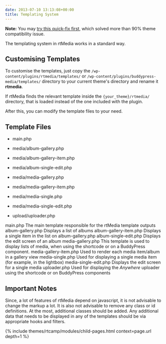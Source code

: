 ```yaml
---
date: 2013-07-10 13:13:08+00:00
title: Templating System
---
```


**Note:** You may [try this quick-fix first](https://rtcamp.com/rtmedia/docs/developer/templating-system/theme-media-tab/), which solved more than 90% theme compatibility issue.


The templating system in rtMedia works in a standard way.


## Customising Templates


To customise the templates, just copy the `/wp-content/plugins/rtmedia/templates/` or `/wp-content/plugins/buddypress-media/templates/` directory to your current theme's directory and rename it **rtmedia**.

If rtMedia finds the relevant template inside the `{your_theme}/rtmedia/` directory, that is loaded instead of the one included with the plugin.

After this, you can modify the template files to your need.


## Template Files






  * main.php


  * media/album-gallery.php


  * media/album-gallery-item.php


  * media/album-single-edit.php


  * media/media-gallery.php


  * media/media-gallery-item.php


  * media/media-single.php


  * media/media-single-edit.php


  * upload/uploader.php




main.php
    The main template responsible for the rtMedia template outputs
album-gallery.php
    Displays a list of albums
album-gallery-item.php
    Displays a single item in the list on album-gallery.php
album-single-edit.php
    Displays the edit screen of an album
media-gallery.php
    This template is used to display lists of media, when using the shortcode or on a BuddyPress component.
media-gallery-item.php
    Used to render each media item/album in a gallery view
media-single.php
    Used for displaying a single media item (for example, in the lightbox)
media-single-edit.php
    Displays the edit screen for a single media
uploader.php
    Used for displaying the _Anywhere_ uploader using the shortcode or on BuddyPress components



## Important Notes


Since, a lot of features of rtMedia depend on javascript, it is not advisable to change the markup a lot. It is also not advisable to remove any class or id definitions. At the most, additional classes should be added. Any additional data that needs to be displayed in any of the templates should be via appropriate hooks and filters.

{% include themes/rtcamp/modules/child-pages.html context=page.url depth=1 %}
